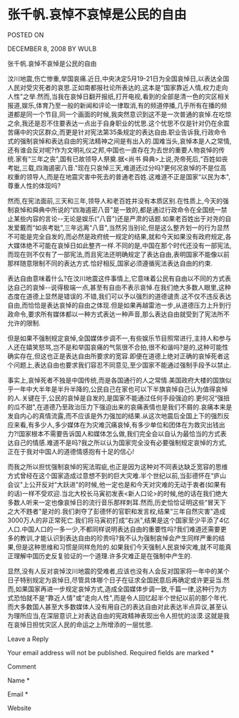 # 张千帆.哀悼不哀悼是公民的自由  
POSTED ON

DECEMBER 8, 2008 BY WULB

张千帆.哀悼不哀悼是公民的自由

汶川地震,伤亡惨重,举国哀痛.近日,中央决定5月19-21日为全国哀悼日,以表达全国人民对受灾死者的哀思.正如南都报社论所表达的,这本是“国家靠近人情,权力走向人性"之举.然而,当我在哀悼日翻开报纸,打开电视,看到的全部是清一色的灾区相关报道,娱乐,体育乃至一般的新闻和评论一律取消,有的频道停播,几乎所有在播的频道都是同一个节目,同一个画面的时候,我突然意识到这不是一次普通的哀悼.在吃惊之余,我还是忍不住要表达一点出于自身职业的忧思.这个忧思不仅是针对仍在余震苦痛中的灾区群众,而更是针对宪法第35条规定的表达自由.职业告诉我,行政命令式的强制哀悼和表达自由的宪法精神之间是有出入的.国难当头,哀悼本是人之常情,还有谁会反对呢?作为文明礼仪之邦,中国也一直存在为去世的重要人物哀悼的传统.家有“三年之丧",国有已故领导人祭奠.据<尚书 舜典>上说,尧帝死后,“百姓如丧考妣,三载,四海遏密八音."现在只哀悼三天,难道还过分吗?更何况哀悼的不是位高权重的领导人,而是在地震灾害中死去的普通老百姓.这难道不正是国家“以民为本",尊重人性的体现吗?

然而,在宪法面前,三天和三年,领导人和老百姓并没有本质区别.在性质上,今天的强制哀悼和舜典中所说的“四海遏密八音"是一致的,都是通过行政命令在全国统一禁止某些内容的言论--无论是娱乐(“八音")还是严肃的话题.如果老百姓出于对尧的自发爱戴而“如丧考妣",三年远离“八音",当然另当别论,但是这么整齐划一的行为显然不可能是完全自发的,而必然是政府统一规定的结果,就和今天如果没有政府规定,各大媒体绝不可能在哀悼日如此整齐一样.不同的是,中国在那个时代还没有一部宪法,而现在则不仅有了一部宪法,而且宪法还明确规定了表达自由,表明国家不能像以前那样随意限制不同的表达方式.恰好相反,国家必须遵循宪法表达自由的约束.

表达自由意味着什么?在汶川地震这件事情上,它意味着公民有自由以不同的方式表达自己的哀悼--说得极端一点,甚至有自由不表示哀悼.在我们绝大多数人眼里,这种态度在道德上显然是错误的.不错,我们可以予以强烈的道德谴责.这不仅不违反表达自由,而恰恰是表达哀悼的自由之体现.但是如果再越雷池一步,从道德压力上升到行政命令,要求所有媒体都以一种方式表达一种声音,那么表达自由就受到了宪法所不允许的限制.

但是如果不强制规定哀悼,全国媒体步调不一,有些娱乐节目照常进行,主持人和参与人还在嬉笑怒骂,岂不是和举国哀痛的气氛很不合拍,很不和谐吗?是的,这种可能性确实存在,但这也正是表达自由所要求的宽容.即便在道德上绝对正确的哀悼死者这个问题上,表达自由也要求我们容忍不同意见,至少国家不能通过强制手段予以禁止.

事实上,哀悼死者不独是中国传统,而是各国通行的人之常情.美国政府大楼的国旗似乎一年中大半年是半升半降的,公民自己在家也可以下半旗哀悼自己认为值得哀悼的人.关键在于,公民的哀悼是自发的,是国家不能通过任何手段强迫的.更何况“强扭的瓜不甜",在道德乃至政治压力下强迫出来的哀痛表情也是我们不屑的.哀痛本来是发自内心的真情流露,而不应该是外力强加的结果.从这次地震后全国上下的强烈反应来看,有多少人,多少媒体在为灾难沉痛哀悼,有多少单位和团体在为救灾出钱出力?!国家根本不需要告诉国人和媒体怎么做,我们完全会以自认为最恰当的方式表达自己的情感.难道不是吗?我之所以认为国家完全没有必要强制规定哀悼的方式,正在于我对中国人的道德情感抱有十足的信心!

而我之所以担忧强制哀悼的宪法瑕疵,也正是因为这种对不同表达缺乏宽容的思维方式曾经在这个国家造成过意想不到的巨大灾难.半个世纪以前,当彭德怀在“庐山会议"上公开反对“大跃进"的时候,他一定也是和今天对灾难的无动于衷者(如果有的话)一样不受欢迎.当北大校长马寅初发表<新人口论>的时候,他的话在我们绝大多数人听来一定也像哀悼日的流行音乐那样刺耳.然而,历史恰恰证明这些“冒天下之大不韪者"是对的.我们剥夺了彭德怀的官职和发言权,结果“三年自然灾害"造成3000万人的非正常死亡.我们将马寅初打成“右派",结果是这个国家至少平添了4亿人口.中国人口的一多一少,不都同样说明表达自由的重要性吗?我们难道还需要更多的教训,才能认识到表达自由的珍贵吗?我不认为强制哀悼会产生同样严重的结果,但是这种思维和习惯是同样危险的.如果我们今天强制人民哀悼灾难,就不可能真正理解中国历史反复验证的一个道理.许多灾难正是在强制中产生的.

显然,没有人反对哀悼汶川地震的受难者,应该也没有人会反对国家将一年中的某个日子特别规定为哀悼日,尽管具体哪个日子在征求全国民意后再确定或许更妥当.然而,如果国家再进一步规定哀悼方式,造成全国媒体步调一致,千篇一律,这种行为方式恐怕就不是“靠近人情"或“走向人性",而是令人回忆起半个世纪以前的那个年代.而大多数国人甚至大多数媒体人没有用自己的表达自由对此表达半点异议,甚至认为理所应当,在深层意识上对表达自由的宪政精神表现出令人担忧的淡漠.这就是我在哀悼日担忧灾区人民的命运之上所增添的一层忧思.

Leave a Reply

Your email address will not be published. Required fields are marked *

Comment

Name *

Email *

Website